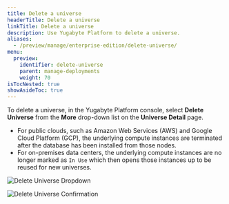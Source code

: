 ```yaml
---
title: Delete a universe
headerTitle: Delete a universe
linkTitle: Delete a universe
description: Use Yugabyte Platform to delete a universe.
aliases:
  - /preview/manage/enterprise-edition/delete-universe/
menu:
  preview:
    identifier: delete-universe
    parent: manage-deployments
    weight: 70
isTocNested: true
showAsideToc: true
---
```


To delete a universe, in the Yugabyte Platform console, select **Delete Universe** from the **More** drop-down list on the **Universe Detail** page.

- For public clouds, such as Amazon Web Services (AWS) and Google Cloud Platform (GCP), the underlying compute instances are terminated after the database has been installed from those nodes.
- For on-premises data centers, the underlying compute instances are no longer marked as `In Use` which then opens those instances up to be reused for new universes.

![Delete Universe Dropdown](/images/ee/delete-univ-1.png)

![Delete Universe Confirmation](/images/ee/delete-univ-2.png)
